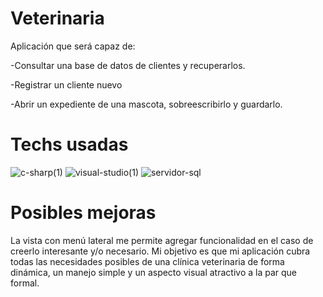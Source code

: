 # Veterinaria

Aplicación que será capaz de:

-Consultar una base de datos de clientes y recuperarlos.

-Registrar un cliente nuevo

-Abrir un expediente de una mascota, sobreescribirlo y guardarlo.

# Techs usadas

![c-sharp(1)](https://user-images.githubusercontent.com/87225960/222012640-7173cc13-1eec-4f43-80e5-a983c926f4eb.png) ![visual-studio(1)](https://user-images.githubusercontent.com/87225960/222012371-e3b5e827-a504-4ad6-b67f-2a95e1415d2b.png) ![servidor-sql](https://user-images.githubusercontent.com/87225960/222012391-816973fc-e1be-4023-bda5-2882c0b47f42.png)

# Posibles mejoras

La vista con menú lateral me permite agregar funcionalidad en el caso de creerlo interesante y/o necesario. Mi objetivo es que mi aplicación cubra todas las necesidades posibles de una clínica veterinaria de forma dinámica, un manejo simple y un aspecto visual atractivo a la par que formal.

